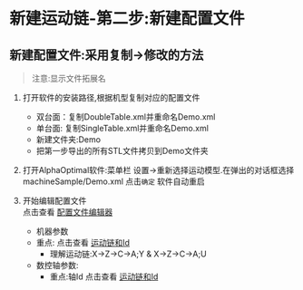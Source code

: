# 新建运动链-第二步:新建配置文件


## 新建配置文件:采用复制->修改的方法

> 注意:显示文件拓展名

1. 打开软件的安装路径,根据机型复制对应的配置文件
      - 双台面：复制DoubleTable.xml并重命名Demo.xml
      - 单台面: 复制SingleTable.xml并重命名Demo.xml
      - 新建文件夹:Demo
      - 把第一步导出的所有STL文件拷贝到Demo文件夹
2. 打开AlphaOptimal软件:菜单栏 设置->重新选择运动模型.在弹出的对话框选择machineSample/Demo.xml 点击`确定` 软件自动重启
3. 开始编辑配置文件     
点击查看 [配置文件编辑器](../userDocument/ConfigEditorInterface.md)

    - 机器参数 
    - 重点:     点击查看 [运动链和Id](../userDocument/ChainAndAxisId.md)
        - 理解运动链:X->Z->C->A;Y & X->Z->C->A;U
    - 数控轴参数:
      - 重点:轴Id   点击查看 [运动链和Id](../userDocument/ChainAndAxisId.md)


